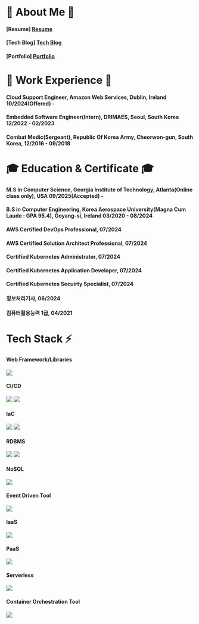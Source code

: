 <h1> 👋 About Me 👋 </h1>

<h4> [Resume] <a href="https://www.notion.so/1acc0376b83c4275bdfa6ff7bf84e74b">Resume</a> </h4>

<h4> [Tech Blog] <a href="https://junthetechguy.tistory.com/">Tech Blog</a> </h4>

<h4> [Portfolio] <a href="https://skitter-torta-3a3.notion.site/Portfolio-15b6e33f11e0434eac9551b6b5c55e73">Portfolio</a> </h4>



<h1> 🏢 Work Experience 🏢 </h1>

<h4> Cloud Support Engineer, Amazon Web Services, Dublin, Ireland 10/2024(Offered) -  </h4>

<h4> Embedded Software Engineer(Intern), DRIMAES, Seoul, South Korea 12/2022 - 02/2023 </h4>

<h4> Combat Medic(Sergeant), Republic Of Korea Army, Cheorwon-gun, South Korea, 12/2016 - 09/2018 </h4>

<h1> 🎓 Education & Certificate 🎓 </h1>
<h4> M.S in Computer Science, Georgia Institute of Technology, Atlanta(Online class only), USA 09/2025(Accepted) -  </h4>
<h4> B.S in Computer Engineering, Korea Aerospace University(Magna Cum Laude : GPA 95.4), Goyang-si, Ireland 03/2020 - 08/2024 </h4>
<h4> AWS Certified DevOps Professional, 07/2024 </h4>
<h4> AWS Certified Solution Architect Professional, 07/2024 </h4>
<h4> Certified Kubernetes Administrator, 07/2024 </h4>
<h4> Certified Kubernetes Application Developer, 07/2024 </h4>
<h4> Certified Kubernetes Secuirty Specialist, 07/2024 </h4>
<h4> 정보처리기사, 06/2024 </h4>
<h4> 컴퓨터활용능력 1급, 04/2021 </h4>


<h1> Tech Stack ⚡ </h1>

<h4> Web Framework/Libraries </h4>
<p>
  <img src="https://img.shields.io/badge/spring-%236DB33F.svg?style=for-the-badge&logo=spring&logoColor=white"/>
</p>

<h4> CI/CD </h4>
<p>
  <img src="https://img.shields.io/badge/github%20actions-%232671E5.svg?style=for-the-badge&logo=githubactions&logoColor=white"/>
  <img src="https://img.shields.io/badge/jenkins-%232C5263.svg?style=for-the-badge&logo=jenkins&logoColor=white"/>
</p>

<h4> IaC </h4>
<p>
  <img src="https://img.shields.io/badge/terraform-%235835CC.svg?style=for-the-badge&logo=terraform&logoColor=white"/>
  <img src="https://img.shields.io/badge/ansible-%231A1918.svg?style=for-the-badge&logo=ansible&logoColor=white"/>
</p>

<h4> RDBMS </h4>
<p>
  <img src="https://img.shields.io/badge/mysql-4479A1.svg?style=for-the-badge&logo=mysql&logoColor=white"/>
  <img src="https://img.shields.io/badge/postgres-%23316192.svg?style=for-the-badge&logo=postgresql&logoColor=white"/>
</p>

<h4> NoSQL </h4>
<p>
  <img src="https://img.shields.io/badge/redis-%23DD0031.svg?style=for-the-badge&logo=redis&logoColor=white"/>

<h4> Event Driven Tool </h4>
<p>
  <img src="https://img.shields.io/badge/Apache%20Kafka-000?style=for-the-badge&logo=apachekafka"/>

<h4> IaaS </h4>
<p>
  <img src="https://img.shields.io/badge/AWS-%23FF9900.svg?style=for-the-badge&logo=amazon-aws&logoColor=white"/>
</p>

<h4> PaaS </h4>
<p>
  <img src="https://img.shields.io/badge/heroku-%23430098.svg?style=for-the-badge&logo=heroku&logoColor=white"/>
</p>

<h4> Serverless </h4>
<p>
  <img src="https://img.shields.io/badge/kubernetes-%23326ce5.svg?style=for-the-badge&logo=kubernetes&logoColor=white"/>
</p>

<h4> Container Orchestration Tool </h4>
<p>
  <img src="https://img.shields.io/badge/AWS-%23FF9900.svg?style=for-the-badge&logo=amazon-aws&logoColor=white"/>
</p>
